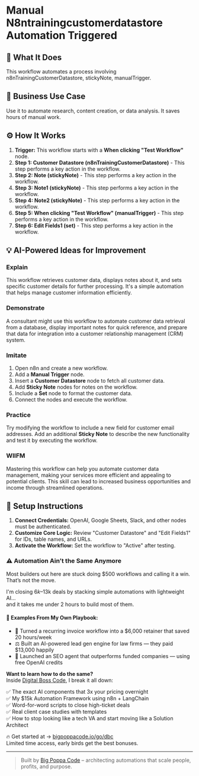 # Manual N8ntrainingcustomerdatastore Automation Triggered

## 🚀 What It Does
This workflow automates a process involving n8nTrainingCustomerDatastore, stickyNote, manualTrigger.

## 💼 Business Use Case
Use it to automate research, content creation, or data analysis. It saves hours of manual work.

## ⚙️ How It Works
1.  **Trigger:** This workflow starts with a **When clicking "Test Workflow"** node.
2. **Step 1: Customer Datastore (n8nTrainingCustomerDatastore)** - This step performs a key action in the workflow.
3. **Step 2: Note (stickyNote)** - This step performs a key action in the workflow.
4. **Step 3: Note1 (stickyNote)** - This step performs a key action in the workflow.
5. **Step 4: Note2 (stickyNote)** - This step performs a key action in the workflow.
6. **Step 5: When clicking "Test Workflow" (manualTrigger)** - This step performs a key action in the workflow.
7. **Step 6: Edit Fields1 (set)** - This step performs a key action in the workflow.

## 💡 AI-Powered Ideas for Improvement
### Explain
This workflow retrieves customer data, displays notes about it, and sets specific customer details for further processing. It's a simple automation that helps manage customer information efficiently.

### Demonstrate
A consultant might use this workflow to automate customer data retrieval from a database, display important notes for quick reference, and prepare that data for integration into a customer relationship management (CRM) system.

### Imitate
1. Open n8n and create a new workflow.
2. Add a **Manual Trigger** node.
3. Insert a **Customer Datastore** node to fetch all customer data.
4. Add **Sticky Note** nodes for notes on the workflow.
5. Include a **Set** node to format the customer data.
6. Connect the nodes and execute the workflow.

### Practice
Try modifying the workflow to include a new field for customer email addresses. Add an additional **Sticky Note** to describe the new functionality and test it by executing the workflow.

### WIIFM
Mastering this workflow can help you automate customer data management, making your services more efficient and appealing to potential clients. This skill can lead to increased business opportunities and income through streamlined operations.

## 🔧 Setup Instructions
1. **Connect Credentials:** OpenAI, Google Sheets, Slack, and other nodes must be authenticated.
2. **Customize Core Logic:** Review "Customer Datastore" and "Edit Fields1" for IDs, table names, and URLs.
3. **Activate the Workflow:** Set the workflow to "Active" after testing.

### ⚠️ Automation Ain’t the Same Anymore

Most builders out here are stuck doing $500 workflows and calling it a win.  
That’s not the move.  

I'm closing $6k–$13k deals by stacking simple automations with lightweight AI...  
and it takes me under 2 hours to build most of them.

#### 🧠 Examples From My Own Playbook:
- 🔁 Turned a recurring invoice workflow into a $6,000 retainer that saved 20 hours/week  
- ⚖️ Built an AI-powered lead gen engine for law firms — they paid $13,000 happily  
- 🚀 Launched an SEO agent that outperforms funded companies — using free OpenAI credits  

**Want to learn how to do the same?**  
Inside [Digital Boss Code](https://bigpoppacode.io/go/dbc), I break it all down:

✅ The exact AI components that 3x your pricing overnight  
✅ My $15k Automation Framework using n8n + LangChain  
✅ Word-for-word scripts to close high-ticket deals  
✅ Real client case studies with templates  
✅ How to stop looking like a tech VA and start moving like a Solution Architect  

🔥 Get started at → [bigpoppacode.io/go/dbc](https://bigpoppacode.io/go/dbc)  
Limited time access, early birds get the best bonuses.

---
> Built by [Big Poppa Code](https://bigpoppacode.io) – architecting automations that scale people, profits, and purpose.
